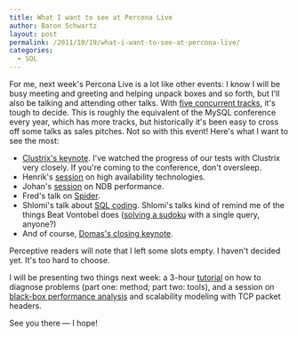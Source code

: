 ```yaml
---
title: What I want to see at Percona Live
author: Baron Schwartz
layout: post
permalink: /2011/10/19/what-i-want-to-see-at-percona-live/
categories:
  - SQL
---
```

For me, next week's Percona Live is a lot like other events: I know I will be busy meeting and greeting and helping unpack boxes and so forth, but I'll also be talking and attending other talks. With [five concurrent tracks][1], it's tough to decide. This is roughly the equivalent of the MySQL conference every year, which has more tracks, but historically it's been easy to cross off some talks as sales pitches. Not so with this event! Here's what I want to see the most:

*   [Clustrix's keynote][2]. I've watched the progress of our tests with Clustrix very closely. If you're coming to the conference, don't oversleep.
*   Henrik's [session][3] on high availability technologies.
*   Johan's [session][4] on NDB performance.
*   Fred's talk on [Spider][5].
*   Shlomi's talk about [SQL coding][6]. Shlomi's talks kind of remind me of the things Beat Vontobel does ([solving a sudoku][7] with a single query, anyone?)
*   And of course, [Domas's closing keynote][8].

Perceptive readers will note that I left some slots empty. I haven't decided yet. It's too hard to choose.

I will be presenting two things next week: a 3-hour [tutorial][9] on how to diagnose problems (part one: method; part two: tools), and a session on [black-box performance analysis][10] and scalability modeling with TCP packet headers.

See you there &#8212; I hope!

 [1]: http://www.percona.com/live/london-2011/schedule-conference/
 [2]: http://www.percona.com/live/london-2011/session/opening-keynote-characterizing-performance/
 [3]: http://www.percona.com/live/london-2011/session/choosing-a-mysql-replication-high-availability-solution/
 [4]: http://www.percona.com/live/london-2011/session/performance-tuning-of-mysql-cluster/
 [5]: http://www.percona.com/live/london-2011/session/mysql-partitioning-the-spider-solution/
 [6]: http://www.percona.com/live/london-2011/session/programmatic-queries-things-you-can-code-with-sql/
 [7]: http://www.mysqlconf.com/mysql2008/public/schedule/detail/794
 [8]: http://www.percona.com/live/london-2011/session/closing-keynote-scaling-mysql-at-facebook/
 [9]: http://www.percona.com/live/london-2011/tutorial/expert-troubleshooting/
 [10]: http://www.percona.com/live/london-2011/session/measuring-scalability-and-performance-with-tcp/
